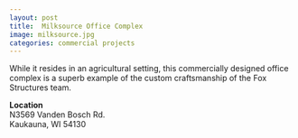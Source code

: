 ```yaml
---
layout: post
title:  Milksource Office Complex
image: milksource.jpg
categories: commercial projects
---
```


While it resides in an agricultural setting, this commercially designed office complex is a superb example of the custom craftsmanship of the Fox Structures team.

**Location**  
N3569 Vanden Bosch Rd.  
Kaukauna, WI 54130